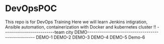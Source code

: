 # DevOpsPOC
This repo is for DevOps Training
Here we will learn Jenkins intigration, Ansible automation, containerization with Docker and kubernetes cluster !!
--------------------------team city DEMO---------------------------------------------------
DEMO-1<successfull>
DEMO-2<successfull>
DEMO-3<Failed due to unspecified branch>
DEMO-4<successfull>
DEMO-5<Just to check if HelloWorld.sh is executing or not>
Demo-6 <just checking for two agent>
